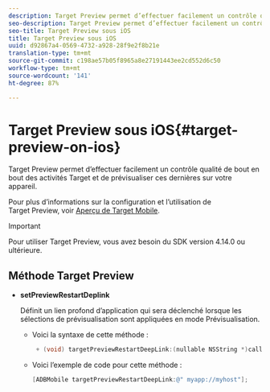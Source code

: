 ```yaml
---
description: Target Preview permet d’effectuer facilement un contrôle qualité de bout en bout des activités Target et de prévisualiser ces dernières sur votre appareil.
seo-description: Target Preview permet d’effectuer facilement un contrôle qualité de bout en bout des activités Target et de prévisualiser ces dernières sur votre appareil.
seo-title: Target Preview sous iOS
title: Target Preview sous iOS
uuid: d92867a4-0569-4732-a928-28f9e2f8b21e
translation-type: tm+mt
source-git-commit: c198ae57b05f8965a8e27191443ee2cd552d6c50
workflow-type: tm+mt
source-wordcount: '141'
ht-degree: 87%

---
```



# Target Preview sous iOS{#target-preview-on-ios}

Target Preview permet d’effectuer facilement un contrôle qualité de bout en bout des activités Target et de prévisualiser ces dernières sur votre appareil.

Pour plus d’informations sur la configuration et l’utilisation de Target Preview, voir [Aperçu de Target Mobile](https://docs.adobe.com/content/help/fr-FR/target/using/implement-target/mobile-apps/target-mobile-preview.html).

>[!IMPORTANT]
>
>Pour utiliser Target Preview, vous avez besoin du SDK version 4.14.0 ou ultérieure.

## Méthode Target Preview

* **setPreviewRestartDeplink**

   Définit un lien profond d’application qui sera déclenché lorsque les sélections de prévisualisation sont appliquées en mode Prévisualisation.

   * Voici la syntaxe de cette méthode :

      ```objective-c
       + (void) targetPreviewRestartDeepLink:(nullable NSString *)callbackURL;
      ```

   * Voici l’exemple de code pour cette méthode :

      ```objective-c
      [ADBMobile targetPreviewRestartDeepLink:@" myapp://myhost"]; 
      ```
